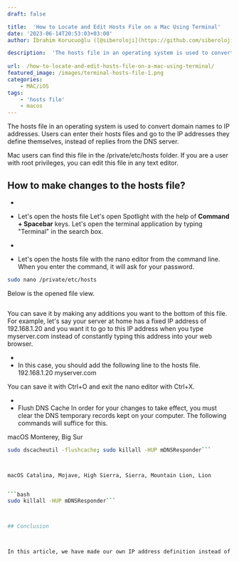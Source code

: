 ```yaml
---
draft: false

title:  'How to Locate and Edit Hosts File on a Mac Using Terminal'
date: '2023-06-14T20:53:03+03:00'
author: İbrahim Korucuoğlu ([@siberoloji](https://github.com/siberoloji))

description:  'The hosts file in an operating system is used to convert domain names to IP addresses. Users can enter their hosts files and go to the IP addresses they define themselves, instead of replies from the DNS server.' 
 
url:  /how-to-locate-and-edit-hosts-file-on-a-mac-using-terminal/
featured_image: /images/terminal-hosts-file-1.png
categories:
    - MAC/iOS
tags:
    - 'hosts file'
    - macos
---
```



The hosts file in an operating system is used to convert domain names to IP addresses. Users can enter their hosts files and go to the IP addresses they define themselves, instead of replies from the DNS server.



Mac users can find this file in the /private/etc/hosts folder. If you are a user with root privileges, you can edit this file in any text editor.



## How to make changes to the hosts file?


* 
* Let's open the hosts file
Let's open Spotlight with the help of **Command + Spacebar** keys. Let's open the terminal application by typing "Terminal" in the search box.


* 
* Let's open the hosts file with the nano editor from the command line.
When you enter the command, it will ask for your password.


```bash
sudo nano /private/etc/hosts
```



Below is the opened file view.


<!-- wp:image {"id":406,"sizeSlug":"full","linkDestination":"none"} -->
<figure class="wp-block-image size-full"><img src="https://www.siberoloji.com/wp-content/uploads/2023/06/terminal-hosts-file-1.png" alt="" class="wp-image-406" /></figure>
<!-- /wp:image -->


You can save it by making any additions you want to the bottom of this file. For example, let's say your server at home has a fixed IP address of 192.168.1.20 and you want it to go to this IP address when you type myserver.com instead of constantly typing this address into your web browser.


* 
* In this case, you should add the following line to the hosts file.
192.168.1.20 myserver.com



You can save it with Ctrl+O and exit the nano editor with Ctrl+X.


* 
* Flush DNS Cache
In order for your changes to take effect, you must clear the DNS temporary records kept on your computer. The following commands will suffice for this.



macOS Monterey, Big Sur


```bash
sudo dscacheutil -flushcache; sudo killall -HUP mDNSResponder```



macOS Catalina, Mojave, High Sierra, Sierra, Mountain Lion, Lion


```bash
sudo killall -HUP mDNSResponder```



## Conclusion



In this article, we have made our own IP address definition instead of the results from the DNS server by editing the hosts file. In this way, we explained that even if we do not have a public IP address, we can use our own home server in our system by entering the hostname instead of the IP address.
